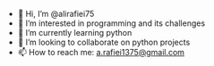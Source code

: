 - 👋 Hi, I’m @alirafiei75
- 👀 I’m interested in programming and its challenges
- 🌱 I’m currently learning python
- 💞️ I’m looking to collaborate on python projects
- 📫 How to reach me: a.rafiei1375@gmail.com

<!---
alirafiei75/alirafiei75 is a ✨ special ✨ repository because its `README.md` (this file) appears on your GitHub profile.
You can click the Preview link to take a look at your changes.
--->
